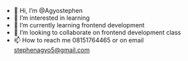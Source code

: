 - 👋 Hi, I’m @Agyostephen
- 👀 I’m interested in learning
- 🌱 I’m currently learning  frontend development
- 💞️ I’m looking to collaborate on frontend development class
- 📫 How to reach me 08151764465 or on email stephenagyo5@gmail.com

<!---
Agyostephen/Agyostephen is a ✨ special ✨ repository because its `README.md` (this file) appears on your GitHub profile.
You can click the Preview link to take a look at your changes.
--->
